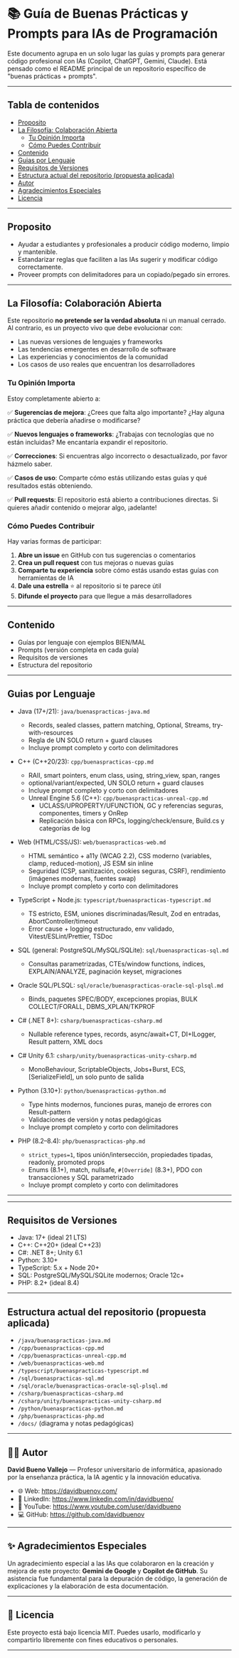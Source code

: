 # 📚 Guía de Buenas Prácticas y Prompts para IAs de Programación

Este documento agrupa en un solo lugar las guías y prompts para generar código profesional con IAs (Copilot, ChatGPT, Gemini, Claude). Está pensado como el README principal de un repositorio específico de "buenas prácticas + prompts".

---

## Tabla de contenidos

- [Proposito](#proposito)
- [La Filosofía: Colaboración Abierta](#la-filosofía-colaboración-abierta)
  - [Tu Opinión Importa](#tu-opinión-importa)
  - [Cómo Puedes Contribuir](#cómo-puedes-contribuir)
- [Contenido](#contenido)
- [Guias por Lenguaje](#guias-por-lenguaje)
- [Requisitos de Versiones](#requisitos-de-versiones)
- [Estructura actual del repositorio (propuesta aplicada)](#estructura-actual-del-repositorio-propuesta-aplicada)
- [Autor](#-autor)
- [Agradecimientos Especiales](#-agradecimientos-especiales)
- [Licencia](#-licencia)

---

## Proposito

- Ayudar a estudiantes y profesionales a producir código moderno, limpio y mantenible.
- Estandarizar reglas que faciliten a las IAs sugerir y modificar código correctamente.
- Proveer prompts con delimitadores para un copiado/pegado sin errores.

---

## La Filosofía: Colaboración Abierta

Este repositorio **no pretende ser la verdad absoluta** ni un manual cerrado. Al contrario, es un proyecto vivo que debe evolucionar con:

- Las nuevas versiones de lenguajes y frameworks
- Las tendencias emergentes en desarrollo de software
- Las experiencias y conocimientos de la comunidad
- Los casos de uso reales que encuentran los desarrolladores

### Tu Opinión Importa

Estoy completamente abierto a:

✅ **Sugerencias de mejora**: ¿Crees que falta algo importante? ¿Hay alguna práctica que debería añadirse o modificarse?

✅ **Nuevos lenguajes o frameworks**: ¿Trabajas con tecnologías que no están incluidas? Me encantaría expandir el repositorio.

✅ **Correcciones**: Si encuentras algo incorrecto o desactualizado, por favor házmelo saber.

✅ **Casos de uso**: Comparte cómo estás utilizando estas guías y qué resultados estás obteniendo.

✅ **Pull requests**: El repositorio está abierto a contribuciones directas. Si quieres añadir contenido o mejorar algo, ¡adelante!

### Cómo Puedes Contribuir

Hay varias formas de participar:

1. **Abre un issue** en GitHub con tus sugerencias o comentarios
2. **Crea un pull request** con tus mejoras o nuevas guías
3. **Comparte tu experiencia** sobre cómo estás usando estas guías con herramientas de IA
4. **Dale una estrella** ⭐ al repositorio si te parece útil
5. **Difunde el proyecto** para que llegue a más desarrolladores

---

## Contenido

- Guías por lenguaje con ejemplos BIEN/MAL
- Prompts (versión completa en cada guía)
- Requisitos de versiones
- Estructura del repositorio

---

## Guias por Lenguaje

- Java (17+/21): `java/buenaspracticas-java.md`
  - Records, sealed classes, pattern matching, Optional, Streams, try-with-resources
  - Regla de UN SOLO return + guard clauses
  - Incluye prompt completo y corto con delimitadores

- C++ (C++20/23): `cpp/buenaspracticas-cpp.md`
  - RAII, smart pointers, enum class, using, string_view, span, ranges
  - optional/variant/expected, UN SOLO return + guard clauses
  - Incluye prompt completo y corto con delimitadores
  - Unreal Engine 5.6 (C++): `cpp/buenaspracticas-unreal-cpp.md`
    - UCLASS/UPROPERTY/UFUNCTION, GC y referencias seguras, componentes, timers y OnRep
    - Replicación básica con RPCs, logging/check/ensure, Build.cs y categorías de log

- Web (HTML/CSS/JS): `web/buenaspracticas-web.md`
  - HTML semántico + a11y (WCAG 2.2), CSS moderno (variables, clamp, reduced-motion), JS ESM sin inline
  - Seguridad (CSP, sanitización, cookies seguras, CSRF), rendimiento (imágenes modernas, fuentes swap)
  - Incluye prompt completo y corto con delimitadores

- TypeScript + Node.js: `typescript/buenaspracticas-typescript.md`
  - TS estricto, ESM, uniones discriminadas/Result, Zod en entradas, AbortController/timeout
  - Error cause + logging estructurado, env validado, Vitest/ESLint/Prettier, TSDoc

- SQL (general: PostgreSQL/MySQL/SQLite): `sql/buenaspracticas-sql.md`
  - Consultas parametrizadas, CTEs/window functions, índices, EXPLAIN/ANALYZE, paginación keyset, migraciones

- Oracle SQL/PLSQL: `sql/oracle/buenaspracticas-oracle-sql-plsql.md`
  - Binds, paquetes SPEC/BODY, excepciones propias, BULK COLLECT/FORALL, DBMS_XPLAN/TKPROF

- C# (.NET 8+): `csharp/buenaspracticas-csharp.md`
  - Nullable reference types, records, async/await+CT, DI+ILogger, Result pattern, XML docs

- C# Unity 6.1: `csharp/unity/buenaspracticas-unity-csharp.md`
  - MonoBehaviour, ScriptableObjects, Jobs+Burst, ECS, [SerializeField], un solo punto de salida

- Python (3.10+): `python/buenaspracticas-python.md`
  - Type hints modernos, funciones puras, manejo de errores con Result-pattern
  - Validaciones de versión y notas pedagógicas
  - Incluye prompt completo y corto con delimitadores

- PHP (8.2–8.4): `php/buenaspracticas-php.md`
  - `strict_types=1`, tipos unión/intersección, propiedades tipadas, readonly, promoted props
  - Enums (8.1+), match, nullsafe, `#[Override]` (8.3+), PDO con transacciones y SQL parametrizado
  - Incluye prompt completo y corto con delimitadores

---

---

## Requisitos de Versiones

- Java: 17+ (ideal 21 LTS)
- C++: C++20+ (ideal C++23)
- C#: .NET 8+; Unity 6.1
- Python: 3.10+
- TypeScript: 5.x + Node 20+
- SQL: PostgreSQL/MySQL/SQLite modernos; Oracle 12c+
- PHP: 8.2+ (ideal 8.4)

---

## Estructura actual del repositorio (propuesta aplicada)

- `/java/buenaspracticas-java.md`
- `/cpp/buenaspracticas-cpp.md`
- `/cpp/buenaspracticas-unreal-cpp.md`
- `/web/buenaspracticas-web.md`
- `/typescript/buenaspracticas-typescript.md`
- `/sql/buenaspracticas-sql.md`
- `/sql/oracle/buenaspracticas-oracle-sql-plsql.md`
- `/csharp/buenaspracticas-csharp.md`
- `/csharp/unity/buenaspracticas-unity-csharp.md`
- `/python/buenaspracticas-python.md`
- `/php/buenaspracticas-php.md`
- `/docs/` (diagrama y notas pedagógicas)

---

## 👨‍🏫 Autor

**David Bueno Vallejo** — Profesor universitario de informática, apasionado por la enseñanza práctica, la IA agentic y la innovación educativa.

- 🌐 Web: <https://davidbuenov.com/>
- 💼 LinkedIn: <https://www.linkedin.com/in/davidbueno/>
- 🎥 YouTube: <https://www.youtube.com/user/davidbueno>
- 💻 GitHub: <https://github.com/davidbuenov>

---

## ✨ Agradecimientos Especiales

Un agradecimiento especial a las IAs que colaboraron en la creación y mejora de este proyecto: **Gemini de Google** y **Copilot de GitHub**. Su asistencia fue fundamental para la depuración de código, la generación de explicaciones y la elaboración de esta documentación.

---

## 📄 Licencia

Este proyecto está bajo licencia MIT. Puedes usarlo, modificarlo y compartirlo libremente con fines educativos o personales.

---
